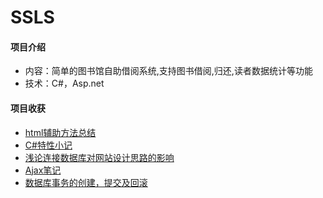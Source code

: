 # SSLS

#### 项目介绍
* 内容：简单的图书馆自助借阅系统,支持图书借阅,归还,读者数据统计等功能
* 技术：C#，Asp.net

#### 项目收获
* [html辅助方法总结](https://www.jianshu.com/p/c040b9184fd4)
* [C#特性小记](https://www.jianshu.com/p/34d21de4d65c)
* [浅论连接数据库对网站设计思路的影响](https://www.jianshu.com/p/6a436814ec51)
* [Ajax笔记](https://www.jianshu.com/p/0f5cab0821d7)
* [数据库事务的创建，提交及回滚](https://www.jianshu.com/p/4b463c576e1c)
